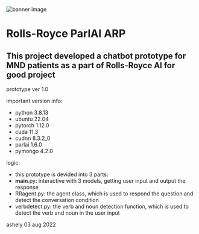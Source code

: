 ![banner image](https://www.eraa.org/sites/default/files/styles/lightwindow_banner/public/files/images/sponsor/era_website_-_rolls-royce_banner.jpg?itok=yc3b-8Xb)

# Rolls-Royce ParlAI ARP

## This project developed a chatbot prototype for MND patients as a part of Rolls-Royce AI for good project

prototype ver 1.0

important version info:
- python 3.8.13
- ubuntu 22.04
- pytorch 1.12.0
- cuda 11.3
- cudnn 8.3.2_0
- parlai 1.6.0
- pymongo 4.2.0

logic:
- this prototype is devided into 3 parts:
- __main__.py: interactive with 3 models, getting user input and output the response
- RRagent.py: the agent class, which is used to respond the question and detect the conversation condition
- verbdetect.py: the verb and noun detection function, which is used to detect the verb and noun in the user input

ashely 03 aug 2022
